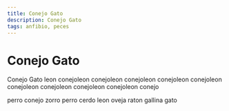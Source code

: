 ```yaml
---
title: Conejo Gato
description: Conejo Gato
tags: anfibio, peces
---
```


# Conejo Gato

Conejo Gato leon conejoleon conejoleon conejoleon conejoleon conejoleon conejoleon conejoleon conejoleon conejoleon conejo

perro conejo zorro perro cerdo leon oveja raton gallina gato